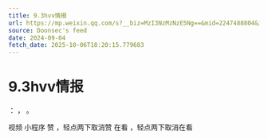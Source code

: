 ```yaml
---
title: 9.3hvv情报
url: https://mp.weixin.qq.com/s?__biz=MzI3NzMzNzE5Ng==&mid=2247488804&idx=1&sn=28f418500891d36f341aee03a2505df4
source: Doonsec's feed
date: 2024-09-04
fetch_date: 2025-10-06T18:20:15.779683
---
```


# 9.3hvv情报

：
，
。

视频
小程序
赞
，轻点两下取消赞
在看
，轻点两下取消在看